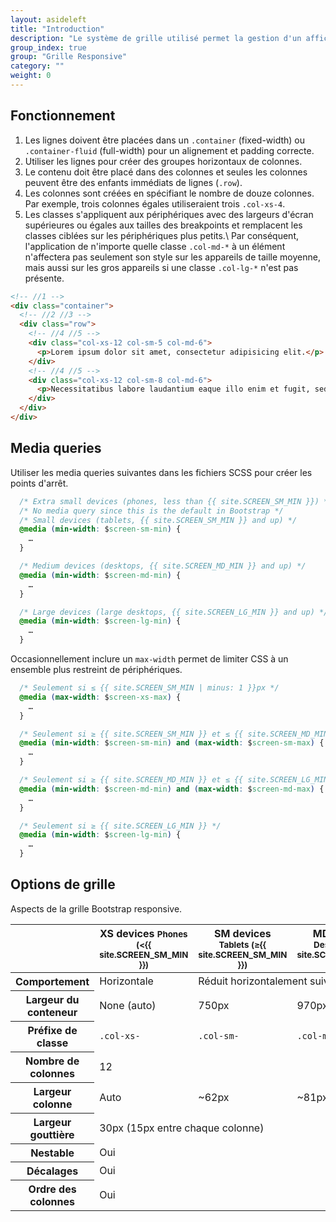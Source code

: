 ```yaml
---
layout: asideleft
title: "Introduction"
description: "Le système de grille utilisé permet la gestion d'un affichage responsive. Les items insérés à l'interieur ne doivent pas utiliser de taille fixe (`width:`) car l'affichage deviendra incorrect."
group_index: true
group: "Grille Responsive"
category: ""
weight: 0
---
```


## Fonctionnement

1. Les lignes doivent être placées dans un `.container` (fixed-width) ou `.container-fluid` (full-width) pour un alignement et padding correcte.
1. Utiliser les lignes pour créer des groupes horizontaux de colonnes.
1. Le contenu doit être placé dans des colonnes et seules les colonnes peuvent être des enfants immédiats de lignes (`.row`).
1. Les colonnes sont créées en spécifiant le nombre de douze colonnes. Par exemple, trois colonnes égales utiliseraient trois `.col-xs-4`.
1. Les classes  s'appliquent aux périphériques avec des largeurs d'écran supérieures ou égales aux tailles des breakpoints et remplacent les classes ciblées sur les périphériques plus petits.\\
Par conséquent, l'application de n'importe quelle classe `.col-md-*` à un élément n'affectera pas seulement son style sur les appareils de taille moyenne, mais aussi sur les gros appareils si une classe `.col-lg-*` n'est pas présente.

```html
<!-- //1 -->
<div class="container">
  <!-- //2 //3 -->
  <div class="row">
    <!-- //4 //5 -->
    <div class="col-xs-12 col-sm-5 col-md-6">
      <p>Lorem ipsum dolor sit amet, consectetur adipisicing elit.</p>
    </div>
    <!-- //4 //5 -->
    <div class="col-xs-12 col-sm-8 col-md-6">
      <p>Necessitatibus labore laudantium eaque illo enim et fugit, sed at.</p>
    </div>
  </div>
</div>
```

## Media queries

Utiliser les media queries suivantes dans les fichiers SCSS pour créer les points d'arrêt.

```css
  /* Extra small devices (phones, less than {{ site.SCREEN_SM_MIN }}) */
  /* No media query since this is the default in Bootstrap */
  /* Small devices (tablets, {{ site.SCREEN_SM_MIN }} and up) */
  @media (min-width: $screen-sm-min) {
    …
  }

  /* Medium devices (desktops, {{ site.SCREEN_MD_MIN }} and up) */
  @media (min-width: $screen-md-min) {
    …
  }

  /* Large devices (large desktops, {{ site.SCREEN_LG_MIN }} and up) */
  @media (min-width: $screen-lg-min) {
    …
  }
```

Occasionnellement inclure un `max-width` permet de limiter CSS à un ensemble plus restreint de périphériques.

```css
  /* Seulement si ≤ {{ site.SCREEN_SM_MIN | minus: 1 }}px */
  @media (max-width: $screen-xs-max) {
    …
  }

  /* Seulement si ≥ {{ site.SCREEN_SM_MIN }} et ≤ {{ site.SCREEN_MD_MIN | minus: 1 }}px */
  @media (min-width: $screen-sm-min) and (max-width: $screen-sm-max) {
    …
  }

  /* Seulement si ≥ {{ site.SCREEN_MD_MIN }} et ≤ {{ site.SCREEN_LG_MIN | minus: 1 }}px */
  @media (min-width: $screen-md-min) and (max-width: $screen-md-max) {
    …
  }

  /* Seulement si ≥ {{ site.SCREEN_LG_MIN }} */
  @media (min-width: $screen-lg-min) {
    …
  }
```

## Options de grille

Aspects de la grille Bootstrap responsive.

<div class="table-responsive"><table class="table table-bordered table-striped responsive-utilities"><thead><tr><th></th><th> XS devices <small>Phones (&lt;{{ site.SCREEN_SM_MIN }})</small></th><th> SM devices <small>Tablets (&ge;{{ site.SCREEN_SM_MIN }})</small></th><th> MD devices <small>Desktops (&ge;{{ site.SCREEN_MD_MIN }})</small></th><th> LG devices <small>Desktops (&ge;{{ site.SCREEN_LG_MIN }})</small></th></tr></thead><tbody><tr><th class="text-nowrap" scope="row">Comportement</th><td>Horizontale</td><td colspan="3">Réduit horizontalement suivent breakpoint.</td></tr><tr><th class="text-nowrap" scope="row">Largeur du conteneur</th><td>None (auto)</td><td>750px</td><td>970px</td><td>1170px</td></tr><tr><th class="text-nowrap" scope="row">Préfixe de classe</th><td><code>.col-xs-</code></td><td><code>.col-sm-</code></td><td><code>.col-md-</code></td><td><code>.col-lg-</code></td></tr><tr><th class="text-nowrap" scope="row">Nombre de colonnes</th><td colspan="4">12</td></tr><tr><th class="text-nowrap" scope="row">Largeur colonne</th><td class="text-muted">Auto</td><td>~62px</td><td>~81px</td><td>~97px</td></tr><tr><th class="text-nowrap" scope="row">Largeur gouttière</th><td colspan="4">30px (15px entre chaque colonne)</td></tr><tr><th class="text-nowrap" scope="row">Nestable</th><td colspan="4">Oui</td></tr><tr><th class="text-nowrap" scope="row">Décalages</th><td colspan="4">Oui</td></tr><tr><th class="text-nowrap" scope="row">Ordre des colonnes</th><td colspan="4">Oui</td></tr></tbody></table></div>
